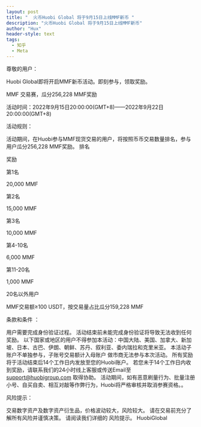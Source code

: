 ```yaml
---
layout: post
title: "  火币Huobi Global 将于9月15日上线MMF新币 "
description: "火币Huobi Global 将于9月15日上线MMF新币"
author: "Hux"
header-style: text
tags:
  - 知乎
  - Meta
---
```


尊敬的用户：

Huobi Global即将开启MMF新币活动。即刻参与，领取奖励。

MMF 交易赛，瓜分256,228 MMF奖励

活动时间：2022年9月15日20:00:00(GMT+8)——2022年9月22日20:00:00(GMT+8)

活动规则：

活动期间，在Huobi参与MMF现货交易的用户，将按照币币交易数量排名，参与用户瓜分256,228 MMF奖励。
排名

奖励

第1名

20,000 MMF

第2名

15,000 MMF

第3名

10,000 MMF

第4-10名

6,000 MMF 

第11-20名

1,000 MMF

20名以外用户

MMF交易额≥100 USDT，按交易量占比瓜分159,228 MMF

 

条款和条件 ：

用户需要完成身份验证过程。 活动结束前未能完成身份验证将导致无法收到任何奖励。
以下国家或地区的用户不得参加本活动：中国大陆、美国、加拿大、新加坡、日本、古巴、伊朗、朝鲜、苏丹、叙利亚、委内瑞拉和克里米亚。
本活动子账户不单独参与，子账号交易额计入母账户
做市商无法参与本次活动。
所有奖励将于活动结束后14个工作日内发放至您的Huobi账户。 若您未于14个工作日内收到奖励，请联系我们的24小时线上客服或传送Email至 support@huobigroup.com 取得协助。
活动期间，如有恶意刷量行为、批量注册小号、自买自卖、相互对敲等作弊行为，Huobi将严格审核并取消参赛资格。。
 

风险提示：

交易数字资产及数字资产衍生品，价格波动较大，风险较大。 请在交易前充分了解所有风险并谨慎决策。 请阅读我们详细的 风险提示。
HuobiGlobal
